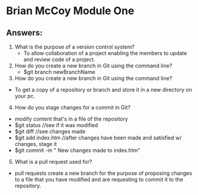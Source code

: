 # Brian McCoy Module One

## Answers:

1. What is the purpose of a version control system?
   - To allow collaboration of a project enabling the members to update and review code of a project.
2. How do you create a new branch in Git using the command line?
   - $git branch newBranchName
3. How do you create a new branch in Git using the command line?
  - To get a copy of a repository or branch and store it in a new directory on your pc.
4. How do you stage changes for a commit in Git?
  - modify content that's in a file of the repository
  - $git status    //see if it was modified
  - $git diff      //see changes made
  - $git add index.htm    //after changes have been made and satisfied w/ changes, stage it
  - $git commit -m "<Brian McCoy> New changes made to index.htm"
5. What is a pull request used for?
  - pull requests create a new branch for the purpose of proposing changes to a file that you have modified and are requesting to commit it to the repository.
    
